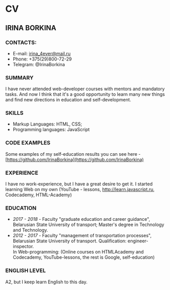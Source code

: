 # CV

## IRINA BORKINA

### CONTACTS:
* E-mail: irina_4ever@mail.ru
* Phone: +375(29)800-72-29
* Telegram: @IrinaBorkina

### SUMMARY 
I have never attended web-developer courses with mentors and mandatory tasks. And now I think that it's a good opportunity to learn many new things and find new directions in education and self-development.

### SKILLS
* Markup Languages: HTML, CSS;
* Programming languages: JavaScript

### CODE EXAMPLES
Some examples of my self-education results you can see here - [https://github.com/IrinaBorkina](https://github.com/IrinaBorkina)

### EXPERIENCE
I have no work-experience, but I have a great desire to get it. 
I started learning Web on my own (YouTube - lessons, http://learn.javascript.ru, Codecademy, HTML-Academy)

### EDUCATION 
* *2017 - 2018* - Faculty "graduate education and career guidance", Belarusian State University of transport; Master's degree in Technology and Technology.
* *2012 - 2017* - Faculty "management of transportation processes", Belarusian State University of transport. Qualification: engineer-inspector.  
In Web-programming: (Online courses on HTMLAcademy and Codecademy, YouTube-lessons, the rest is Google, self-education)

### ENGLISH LEVEL
A2, but I keep learn English to this day.